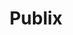 ---
title: "Publix"
url: /kissimmee/publix-east-irlo-bronson-memorial-highway/
shop: supermarket
---